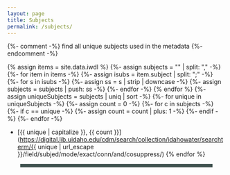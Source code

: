 ```yaml
---
layout: page
title: Subjects
permalink: /subjects/
---
```

{%- comment -%} find all unique subjects used in the metadata {%- endcomment -%}

{% assign items = site.data.iwdl %}
{%- assign subjects = "" | split: "," -%}
{%- for item in items -%}
	{%- assign isubs = item.subject | split: ";" -%}
    {%- for s in isubs -%}
        {%- assign ss = s | strip | downcase -%}
        {%- assign subjects = subjects | push: ss -%}
    {%- endfor -%}
{% endfor %}
{%- assign uniqueSubjects = subjects | uniq | sort -%}
{%- for unique in uniqueSubjects -%}
    {%- assign count = 0 -%}
    {%- for c in subjects -%}
        {%- if c == unique -%}
            {%- assign count = count | plus: 1 -%}
        {%- endif -%}
    {%- endfor -%}
- [{{ unique  | capitalize }}, {{ count }}](https://digital.lib.uidaho.edu/cdm/search/collection/idahowater/searchterm/{{ unique | url_escape }}/field/subjed/mode/exact/conn/and/cosuppress/)
{% endfor %}



<!--
<div class="box5" id="text4" name="text" style="display:block;width:80%;">
<div id="htmltagcloud" style="margin: 0px 30px 30px; background: none repeat scroll 0% 0% rgb(64, 82, 79); padding: 4px;">

<span id="0" class="wrd tagcloud1"><a target="_blank" href="https://digital.lib.uidaho.edu/cdm4/results.php?CISOOP1=exact&amp;CISOBOX1=ada county&amp;CISOFIELD1=subjed&amp;CISOOP2=exact&amp;CISOBOX2=&amp;CISOFIELD2=creato&amp;CISOOP3=any&amp;CISOBOX3=&amp;CISOFIELD3=descri&amp;CISOOP4=none&amp;CISOBOX4=&amp;CISOFIELD4=CISOSEARCHALL&amp;CISOROOT=/idahowater&amp;t=s">{{ unique | capitalize }}</a></span>

<div style="clear: both"></div>   	  
</div>

</div>

do subject cloud with js
array of objects created by liquid with frequency
frequency mapped to 1-10
set into template

-->


<div id="htmltagcloud" style="margin: 0px 30px 30px; background: none repeat scroll 0% 0% rgb(64, 82, 79); padding: 4px;"></div>
<script>
var subjectTerms = [ {%- for unique in uniqueSubjects -%}{%- assign count = 0 -%}{%- for c in subjects -%}{%- if c == unique -%}{%- assign count = count | plus: 1 -%}{%- endif -%}{%- endfor -%}{ "subject" : "{{ unique }}", "count" : {{ count }} }{% if forloop.last == false %}, {% endif %}{% endfor %} ];
var counts = subjectTerms.map(function(obj){ return obj.count; });
var countMax = counts.reduce(function(a, b) {
    return Math.max(a, b);
});
var countMin = 1;
var cloud = document.getElementById("htmltagcloud");
/* Fisher-Yates shuffle https://bost.ocks.org/mike/shuffle/ */
function shuffle(array) {
  var m = array.length, t, i;
  while (m) {
    i = Math.floor(Math.random() * m--);
    t = array[m];
    array[m] = array[i];
    array[i] = t;
  }
  return array;
}
function mapSize(x) {
    return Math.round((x - countMin) * (9) / (countMax - countMin) + 1);
}
/* create cloud */
function makeGrid(array) {
  var i;
  shuffle(array);
  var item;
  for (i = 0; i < array.length; i++) {
      var size = mapSize(array[i].count)
      item = '<span class="wrd tagcloud' + size + '"><a target="_blank" href="https://digital.lib.uidaho.edu/cdm4/results.php?CISOOP1=exact&amp;CISOBOX1=' + array[i].subject + '&amp;CISOFIELD1=subjed&amp;CISOOP2=exact&amp;CISOBOX2=&amp;CISOFIELD2=creato&amp;CISOOP3=any&amp;CISOBOX3=&amp;CISOFIELD3=descri&amp;CISOOP4=none&amp;CISOBOX4=&amp;CISOFIELD4=CISOSEARCHALL&amp;CISOROOT=/idahowater&amp;t=s">' + array[i].subject + '</a></span>';
      cloud.innerHTML += item;
  }
  }
  makeGrid(subjectTerms);
  </script>